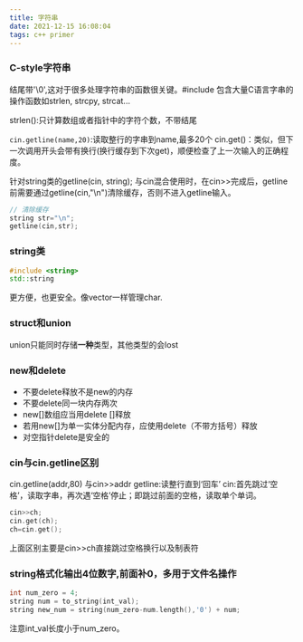 ```yaml
---
title: 字符串
date: 2021-12-15 16:08:04
tags: c++ primer
---
```


### C-style字符串
结尾带'\0',这对于很多处理字符串的函数很关键。#include <cstring>包含大量C语言字串的操作函数如strlen, strcpy, strcat...

strlen():只计算数组或者指针中的字符个数，不带结尾

`cin.getline(name,20)`:读取整行的字串到name,最多20个
cin.get()：类似，但下一次调用开头会带有换行(换行缓存到下次get)，顺便检查了上一次输入的正确程度。

针对string类的getline(cin, string); 与cin混合使用时，在cin>>完成后，getline前需要通过getline(cin,"\n")清除缓存，否则不进入getline输入。
``` cpp
// 清除缓存
string str="\n";
getline(cin,str);
```



### string类
``` cpp
#include <string>
std::string
```
更方便，也更安全。像vector一样管理char.

### struct和union
union只能同时存储**一种**类型，其他类型的会lost

### new和delete
- 不要delete释放不是new的内存
- 不要delete同一块内存两次
- new[]数组应当用delete []释放
- 若用new[]为单一实体分配内存，应使用delete（不带方括号）释放
- 对空指针delete是安全的


### cin与cin.getline区别
cin.getline(addr,80) 与cin>>addr
getline:读整行直到‘回车’
cin:首先跳过‘空格’，读取字串，再次遇‘空格’停止；即跳过前面的空格，读取单个单词。

``` cpp
cin>>ch;
cin.get(ch);
ch=cin.get();
```
上面区别主要是cin>>ch直接跳过空格换行以及制表符

### string格式化输出4位数字,前面补0，多用于文件名操作
``` cpp
int num_zero = 4;
string num = to_string(int_val);
string new_num = string(num_zero-num.length(),'0') + num;
```
注意int_val长度小于num_zero。

